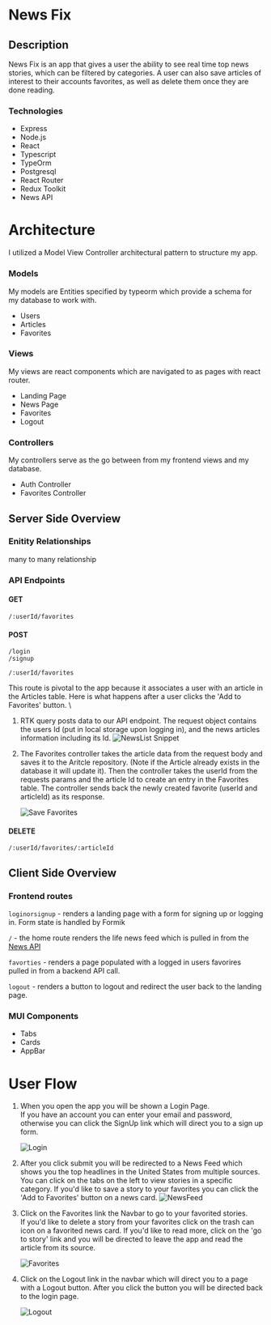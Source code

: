 # News Fix

## Description
News Fix is an app that gives a user the ability to see real time top news stories, which can be filtered by categories. A user can also save articles of interest to their accounts favorites, as well as delete them once they are done reading.

### Technologies
- Express
- Node.js
- React
- Typescript
- TypeOrm
- Postgresql
- React Router
- Redux Toolkit
- News API

# Architecture

I utilized a Model View Controller architectural pattern to structure my app.

### Models 
My models are Entities specified by typeorm which provide a schema for my database to work with.

 - Users
 - Articles
 - Favorites

### Views
My views are react components which 
are navigated to as pages with react router.

- Landing Page
- News Page
- Favorites
- Logout

### Controllers
My controllers serve as the go between from my frontend views and my database.

- Auth Controller
- Favorites Controller

## Server Side Overview

### Enitity Relationships
many to many relationship

### API Endpoints
#### GET
 `/:userId/favorites`
 #### POST
  `/login` \
 `/signup` 

 `/:userId/favorites` 

 This route is pivotal to the app because it associates a user with an article in the Articles table. 
 Here is what happens after a user clicks the 'Add to Favorites' button. \
 1. RTK query posts data to our API endpoint.
The request object contains the users Id (put in local storage upon logging in), and the news articles information including its Id.
    ![NewsList Snippet](screenshots/NewsListQuery.png)
 
2. The Favorites controller takes the article data from the request body and saves it to the Aritcle repository. (Note if the Article already exists in the database it will update it).
    Then the controller takes the userId from the requests params and the article Id to create an entry in the Favorites table. The controller sends back the newly created favorite (userId and articleId) as its response.

    ![Save Favorites](screenshots/FavortiesController.png)

 #### DELETE    
`/:userId/favorites/:articleId`



## Client Side Overview
 
 ### Frontend routes
  `loginorsignup` - renders a landing page with a form for signing up or logging in. Form state is handled by Formik 

`/` - the home route renders the life news feed which is pulled in from the [News API](https://newsapi.org/docs)
 
 `favorties` - renders a page populated with a logged in users favorires pulled in from a backend API call.

`logout` - renders a button to logout and redirect the user back to the landing page.

### MUI Components
- Tabs
- Cards
- AppBar 

# User Flow

1. When you open the app you will be shown a Login Page. \
     If you have an account you can enter your email and password, otherwise you can click the SignUp link which will direct you to a sign up form.

    ![Login](screenshots/Login.png)

  
2. After you click submit you will be redirected to a News Feed which shows you the top headlines in the United States from multiple sources.\
You can click on the tabs on the left to view stories in a specific category. If you'd like to save a story to your favorites you can click the 'Add to Favorites' button on a news card.
        ![NewsFeed](screenshots/NewsFeed.png)

    
3. Click on the Favorites link the Navbar to go to your favorited stories. \
    If you'd like to delete a story from your favorites click on the trash can icon on a favorited news card.
    If you'd like to read more, click on the 'go to story' link and you will be directed to leave the app and read the article from its source.

    ![Favorites](screenshots/Favorites.png)

4. Click on the Logout link in the navbar which will direct you to a page with a Logout button. After you click the button you will be directed back to the login page.

    ![Logout](screenshots/Logout.png)